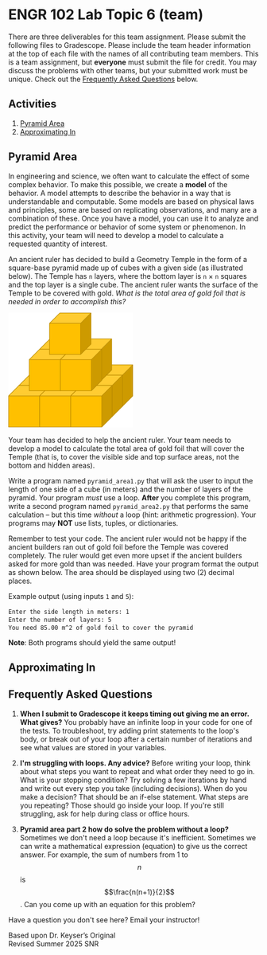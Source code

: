 # ENGR 102 Lab Topic 6 (team)
There are three deliverables for this team assignment. Please submit the following files to Gradescope. Please include the team header information at the top of each file with the names of all contributing team members. This is a team assignment, but **everyone** must submit the file for credit. You may discuss the problems with other teams, but your submitted work must be unique. Check out the [Frequently Asked Questions](#frequently-asked-questions) below.

## Activities

1. [Pyramid Area](#pyramid-area)
2. [Approximating ln](#approximating-ln)

## Pyramid Area
In engineering and science, we often want to calculate the effect of some complex behavior. To make this possible, we create a **model** of the behavior. A model attempts to describe the behavior in a way that is understandable and computable. Some models are based on physical laws and principles, some are based on replicating observations, and many are a combination of these. Once you have a model, you can use it to analyze and predict the performance or behavior of some system or phenomenon. In this activity, your team will need to develop a model to calculate a requested quantity of interest.

An ancient ruler has decided to build a Geometry Temple in the form of a square-base pyramid made up of cubes with a given side (as illustrated below). The Temple has `n` layers, where the bottom layer is `n` × `n` squares and the top layer is a single cube. The ancient ruler wants the surface of the Temple to be covered with gold. *What is the total area of gold foil that is needed in order to accomplish this?*

![pyramid](lab_6_pyramid.png)

Your team has decided to help the ancient ruler. Your team needs to develop a model to calculate the total area of gold foil that will cover the Temple (that is, to cover the visible side and top surface areas, not the bottom and hidden areas).

Write a program named `pyramid_area1.py` that will ask the user to input the length of one side of a cube (in meters) and the number of layers of the pyramid. Your program *must* use a loop. **After** you complete this program, write a second program named `pyramid_area2.py` that performs the same calculation – but this time *without* a loop (hint: arithmetic progression). Your programs may **NOT** use lists, tuples, or dictionaries.

Remember to test your code. The ancient ruler would not be happy if the ancient builders ran out of gold foil before the Temple was covered completely. The ruler would get even more upset if the ancient builders asked for more gold than was needed. Have your program format the output as shown below. The area should be displayed using two (2) decimal places.

Example output (using inputs `1` and `5`):
```
Enter the side length in meters: 1
Enter the number of layers: 5
You need 85.00 m^2 of gold foil to cover the pyramid
```

**Note**: Both programs should yield the same output!


## Approximating ln

## Frequently Asked Questions
1. **When I submit to Gradescope it keeps timing out giving me an error. What gives?** You probably have an infinite loop in your code for one of the tests. To troubleshoot, try adding print statements to the loop's body, or break out of your loop after a certain number of iterations and see what values are stored in your variables.

2. **I'm struggling with loops. Any advice?** Before writing your loop, think about what steps you want to repeat and what order they need to go in. What is your stopping condition? Try solving a few iterations by hand and write out every step you take (including decisions). When do you make a decision? That should be an if-else statement. What steps are you repeating? Those should go inside your loop. If you're still struggling, ask for help during class or office hours.

3. **Pyramid area part 2 how do solve the problem without a loop?** Sometimes we don't need a loop because it's inefficient. Sometimes we can write a mathematical expression (equation) to give us the correct answer. For example, the sum of numbers from 1 to $$n$$ is $$\frac{n(n+1)}{2}$$. Can you come up with an equation for this problem?

Have a question you don't see here? Email your instructor!

Based upon Dr. Keyser’s Original<br/>
Revised Summer 2025 SNR
